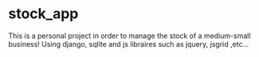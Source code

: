 # stock_app
This is a personal project in order to manage the stock of a medium-small business!  Using django, sqlite and js libraires such as jquery, jsgrid ,etc...
